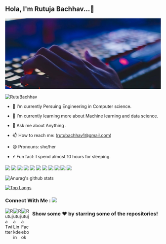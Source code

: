 ## Hola, I'm Rutuja Bachhav...:sparkler:

![Software Engineer](https://github.com/RutuBachhav/RutuBachhav/blob/main/pexels-photo-735911.jpeg)

 <img src="https://komarev.com/ghpvc/?username=RutuBachhavt&label=Views&color=blue&style=plastic" alt="RutuBachhav" />
 
- 🔭 I’m currently Persuing Engineering in Computer science.

- 🌱 I’m currently learning more about Machine learning and data science.

- 💬 Ask me about Anything .

- 📫 How to reach me: (rutubachhav1@gmail.com) 

- 😄 Pronouns: she/her

- ⚡ Fun fact: I spend almost 10 hours for sleeping.





<img src="https://img.shields.io/badge/c++%20-%2300599C.svg?&style=for-the-badge&logo=c%2B%2B&logoColor=black">   <img src="https://img.shields.io/badge/python%20-%2314354C.svg?&style=for-the-badge&logo=python&logoColor=FFD43B">   <img src="https://img.shields.io/badge/java%20-%2300599C.svg?&style=for-the-badge&logo=java&logoColor=white">   <img src="https://img.shields.io/badge/html5%20-%23E34F26.svg?&style=for-the-badge&logo=html5&logoColor=white">   <img src="https://img.shields.io/badge/css3%20-%231572B6.svg?&style=for-the-badge&logo=css3&logoColor=white">   <img src="https://img.shields.io/badge/bootstrap%20-%23563D7C.svg?&style=for-the-badge&logo=bootstrap&logoColor=white">   <img src="https://img.shields.io/badge/javascript%20-%23323330.svg?&style=for-the-badge&logo=javascript&logoColor=%23F7DF1E">   <img src="https://img.shields.io/badge/mysql%20-%2300599C.svg?&style=for-the-badge&logo=mysql&logoColor=white">   <img  src="https://img.shields.io/badge/sublime text%20-%2320232a.svg?&style=for-the-badge&logo=sublime-text&logoColor=FF9800">   <img src="http://img.shields.io/badge/-VS%20Code-000000?style=for-the-badge&logo=Visual-studio-code&logoColor=blue">   <img src="http://img.shields.io/badge/github-000000?style=for-the-badge&logo=github&logoColor=white">   


![Anurag's github stats](https://github-readme-stats.vercel.app/api?username=RutuBachhav&show_icons=true&theme=react)



[![Top Langs](https://github-readme-stats.vercel.app/api/top-langs/?username=RutuBachhav&layout=compact)](https://github.com/anuraghazra/github-readme-stats&bg_color=191919)

### Connect With Me : <img src="https://media.giphy.com/media/LnQjpWaON8nhr21vNW/giphy.gif" width="60">


<a href="https://twitter.com/Rutuja46286019">
  <img align="left" alt="Rutuja Twitter" width="26px" src="https://cdn.jsdelivr.net/npm/simple-icons@v3/icons/twitter.svg" />
</a>
<a href="https://www.linkedin.com/in/rutuja-bachhav-9499981b1/">
  <img align="left" alt="Rutuja Linkdein" width="26px" src="https://cdn.jsdelivr.net/npm/simple-icons@v3/icons/linkedin.svg" />
</a>
<a href="https://www.facebook.com/rutuja.bachhav.102/">
  <img align="left" alt="Rutuja Facebook" width="26px" src="https://cdn.jsdelivr.net/npm/simple-icons@v3/icons/facebook.svg" />
</a>
<div align="center">


### Show some ❤️ by starring some of the repositories!

</div>

